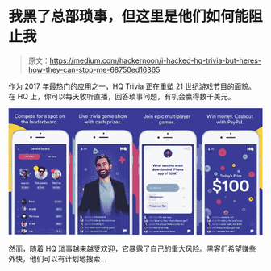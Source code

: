 # 我黑了总部琐事，但这里是他们如何能阻止我

> 原文：<https://medium.com/hackernoon/i-hacked-hq-trivia-but-heres-how-they-can-stop-me-68750ed16365>

作为 2017 年最热门的应用之一，HQ Trivia 正在重塑 21 世纪游戏节目的面貌。在 HQ 上，你可以每天收听直播，回答琐事问题，有机会赢得数千美元。

![](img/4c9efa7de26f6a0680f0b5891043f754.png)

然而，随着 HQ 琐事越来越受欢迎，它暴露了自己的重大风险。黑客们希望赚些外快，他们可以有计划地搜索…